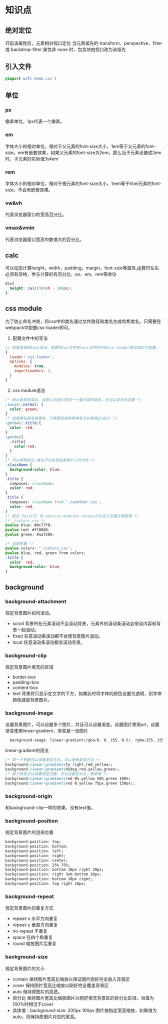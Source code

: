 # 知识点
## 绝对定位
开启该属性后，元素相对视口定位 当元素祖先的 transform、perspective、filter 或 backdrop-filter 属性非 none 时，包含块由视口改为该祖先

## 引入文件
```css
@import url('demo.css')
```

## 单位
### px
像素单位，1px代表一个像素。
### em
字体大小的相对单位，相对于父元素的font-size大小，1em等于父元素的font-size。em有嵌套效果，如果父元素的font-size为2em，那么当子元素设置成2em时，子元素的实际值为4em
### rem
字体大小的相对单位，相对于根元素的font-size大小，1rem等于html元素的font-size。不会有嵌套效果。
### vw&vh
代表浏览器窗口的宽高百分比。
### vmax&vmin
代表浏览器窗口宽高中数值大的百分比。

## calc
可以动态计算height，width，padding，margin，font-size等属性,运算符左右必须有空格，参与计算的有百分比、px、em、rem等单位
```css
div{
  height: calc(100vh - 100px); 
}
```

## css module
为了防止命名冲突，将css中的类名通过文件路径和类名生成哈希类名。只需要在webpack中配置css-loader即可。
1. 配置文件中的写法
```js
// 如果是使用less语法，需要将css文件和less文件的中的css-loader都写成如下配置。
{
  loader:'css-loader',
  options: {
    modules: true,
    importLoaders: 1,
  }
}
```
2. css module语法
```css
/* 默认是局部类名，会默认为我们添加一个最外层的类名，也可以显示的设置 */
:local(.normal) {
  color: green; 
}
/* 如果类名是全局类名，不需要变成哈希类名可以使用global */
:golbal(.title){
  color: red;
}
:golbal{
  .title{
    color:red;
  }
}
/* 可以使用组合,类名可以来自自身或引入的文件 */
.className {
  background-color: blue;
}
.title {
  composes: className;
  color: red;
}
.title {
  composes: className from './another.css'; 
  color: red;
}
/* 配合 PostCSS 和 postcss-modules-values可以定义变量方便使用 */
/* ./colors.css */
@value blue: #0c77f8;
@value red: #ff0000;
@value green: #aaf200;

/* 应用变量 */
@value colors: "./colors.css";
@value blue, red, green from colors;
.title {
  color: red;
  background-color: blue;
}
```

## background
### background-attachment
规定背景图片如何滚动。
- scroll 背景所在元素滚动不会滚动背景，元素外的滚动条滚动会带动内容和背景一起滚动。
- fixed 任意滚动条滚动都不会使背景图片滚动。
- local 任意滚动条滚动都会滚动背景。
### background-clip
规定背景图片填充的区域
- border-box
- padding-box
- content-box
- text 背景将只显示在文字的下方，如果此时将字体的颜色设置为透明，则字体颜色就是背景图片。
### background-image
设置背景图片，可以设置多个图片，并且可以设置渐变。设置图片使用url，设置渐变使用linear-gradient，渐变是一张图片
```css
  background-image: linear-gradient(rgba(0, 0, 255, 0.5), rgba(255, 255, 0, 0.5)),url("./media/examples/lizard.png");
```
linear-gradient的用法
```css
/* 第一个参数可以设置渐变方向，可以使角度或方向 */
background:linear-gradient(to right,red,yellow);
background:linear-gradient(45deg,red,yellow,green);
/* 每个颜色可以设置渐变位置，可以设置百分比，像素等 */
background:linear-gradient(red 0%,yellow 50%,green 100%)  
background:linear-gradient(red 0,yellow 75px,green 150px);
```
### background-origin
和background-clip一样的效果，没有text值。

### background-position
规定背景图片的渲染位置
```css
background-position: top;
background-position: bottom;
background-position: left;
background-position: right;
background-position: center;
background-position: 25% 75%;
background-position: bottom 10px right 20px;
background-position: right 3em bottom 10px;
background-position: bottom 10px right;
background-position: top right 10px;
```
### background-repeat
规定背景图片的重复方式
- repeat-x 水平方向重复
- repeat-y 垂直方向重复
- no-repeat 不重复
- space 在四个角重复
- round 缩放图片后重复

### background-size
规定背景图片的大小
- contain 保持图片宽高比缩放以保证图片刚好完全放入背景区
- cover 保持图片宽高比缩放以刚好完全覆盖背景区
- auto 保持原图片的高宽。
- 百分比 保持图片宽高比缩放图片以刚好填充背景区的百分比区域，当值为100%时相当于cover
- 具体值：background-size: 200px 100px 图片按指定宽高缩放，如果值为auto，则保持原图片对应的宽高。





